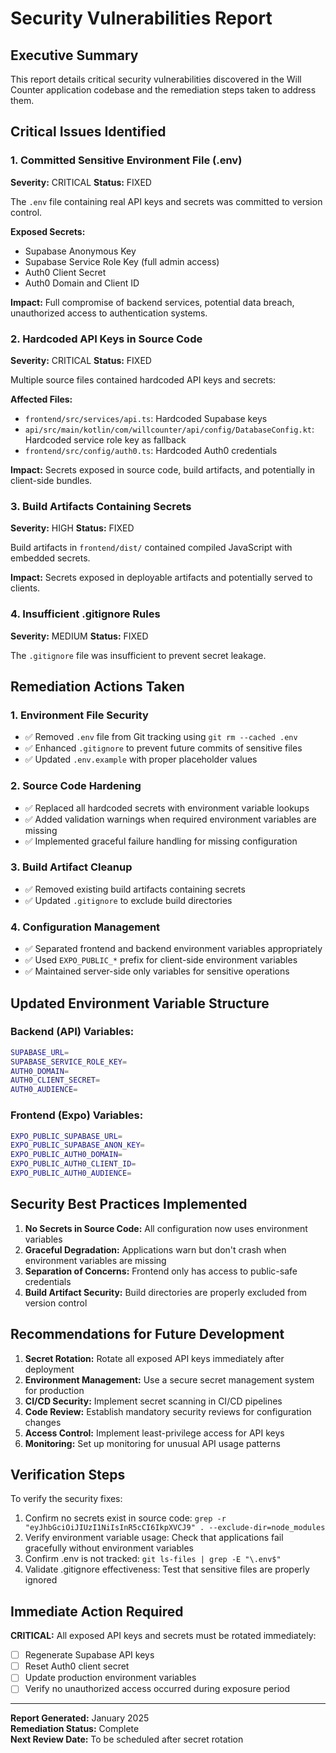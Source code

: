 # Security Vulnerabilities Report

## Executive Summary

This report details critical security vulnerabilities discovered in the Will Counter application codebase and the remediation steps taken to address them.

## Critical Issues Identified

### 1. Committed Sensitive Environment File (.env)
**Severity:** CRITICAL
**Status:** FIXED

The `.env` file containing real API keys and secrets was committed to version control.

**Exposed Secrets:**
- Supabase Anonymous Key
- Supabase Service Role Key (full admin access)
- Auth0 Client Secret
- Auth0 Domain and Client ID

**Impact:** Full compromise of backend services, potential data breach, unauthorized access to authentication systems.

### 2. Hardcoded API Keys in Source Code
**Severity:** CRITICAL
**Status:** FIXED

Multiple source files contained hardcoded API keys and secrets:

**Affected Files:**
- `frontend/src/services/api.ts`: Hardcoded Supabase keys
- `api/src/main/kotlin/com/willcounter/api/config/DatabaseConfig.kt`: Hardcoded service role key as fallback
- `frontend/src/config/auth0.ts`: Hardcoded Auth0 credentials

**Impact:** Secrets exposed in source code, build artifacts, and potentially in client-side bundles.

### 3. Build Artifacts Containing Secrets
**Severity:** HIGH
**Status:** FIXED

Build artifacts in `frontend/dist/` contained compiled JavaScript with embedded secrets.

**Impact:** Secrets exposed in deployable artifacts and potentially served to clients.

### 4. Insufficient .gitignore Rules
**Severity:** MEDIUM
**Status:** FIXED

The `.gitignore` file was insufficient to prevent secret leakage.

## Remediation Actions Taken

### 1. Environment File Security
- ✅ Removed `.env` file from Git tracking using `git rm --cached .env`
- ✅ Enhanced `.gitignore` to prevent future commits of sensitive files
- ✅ Updated `.env.example` with proper placeholder values

### 2. Source Code Hardening
- ✅ Replaced all hardcoded secrets with environment variable lookups
- ✅ Added validation warnings when required environment variables are missing
- ✅ Implemented graceful failure handling for missing configuration

### 3. Build Artifact Cleanup
- ✅ Removed existing build artifacts containing secrets
- ✅ Updated `.gitignore` to exclude build directories

### 4. Configuration Management
- ✅ Separated frontend and backend environment variables appropriately
- ✅ Used `EXPO_PUBLIC_*` prefix for client-side environment variables
- ✅ Maintained server-side only variables for sensitive operations

## Updated Environment Variable Structure

### Backend (API) Variables:
```bash
SUPABASE_URL=
SUPABASE_SERVICE_ROLE_KEY=
AUTH0_DOMAIN=
AUTH0_CLIENT_SECRET=
AUTH0_AUDIENCE=
```

### Frontend (Expo) Variables:
```bash
EXPO_PUBLIC_SUPABASE_URL=
EXPO_PUBLIC_SUPABASE_ANON_KEY=
EXPO_PUBLIC_AUTH0_DOMAIN=
EXPO_PUBLIC_AUTH0_CLIENT_ID=
EXPO_PUBLIC_AUTH0_AUDIENCE=
```

## Security Best Practices Implemented

1. **No Secrets in Source Code:** All configuration now uses environment variables
2. **Graceful Degradation:** Applications warn but don't crash when environment variables are missing
3. **Separation of Concerns:** Frontend only has access to public-safe credentials
4. **Build Artifact Security:** Build directories are properly excluded from version control

## Recommendations for Future Development

1. **Secret Rotation:** Rotate all exposed API keys immediately after deployment
2. **Environment Management:** Use a secure secret management system for production
3. **CI/CD Security:** Implement secret scanning in CI/CD pipelines
4. **Code Review:** Establish mandatory security reviews for configuration changes
5. **Access Control:** Implement least-privilege access for API keys
6. **Monitoring:** Set up monitoring for unusual API usage patterns

## Verification Steps

To verify the security fixes:

1. Confirm no secrets exist in source code: `grep -r "eyJhbGciOiJIUzI1NiIsInR5cCI6IkpXVCJ9" . --exclude-dir=node_modules`
2. Verify environment variable usage: Check that applications fail gracefully without environment variables
3. Confirm .env is not tracked: `git ls-files | grep -E "\.env$"`
4. Validate .gitignore effectiveness: Test that sensitive files are properly ignored

## Immediate Action Required

**CRITICAL:** All exposed API keys and secrets must be rotated immediately:
- [ ] Regenerate Supabase API keys
- [ ] Reset Auth0 client secret
- [ ] Update production environment variables
- [ ] Verify no unauthorized access occurred during exposure period

---

**Report Generated:** January 2025  
**Remediation Status:** Complete  
**Next Review Date:** To be scheduled after secret rotation